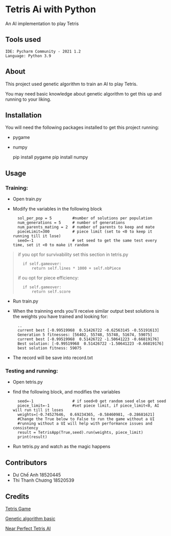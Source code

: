 # Tetris Ai with Python

An AI implementation to play Tetris

## Tools used

    IDE: Pycharm Community - 2021 1.2
    Language: Python 3.9
## About
This project used genetic algorithm to train an AI to play Tetris.

You may need basic knowledge about genetic algorithm to get this up and running to your liking.

## Installation
You will need the following packages installed to get this project running:
* pygame 
* numpy


    pip install pygame
    pip install numpy

## Usage
### Training:

- Open train.py
- Modify the variables in the following block 
  

        sol_per_pop = 5         #number of solutions per population 
        num_generations = 5     # number of generations
        num_parents_mating = 2  # number of parents to keep and mate
        pieceLimit=300          # piece limit (set to <0 to keep it running till it lose)
        seed=-1                 # set seed to get the same test every time, set it <0 to make it random 
> if you opt for survivability set this section in tetris.py
> 
>       if self.gameover:
>           return self.lines * 1000 + self.nbPiece
> 
> if ou opt for piece efficiency:
> 
>       if self.gameover:
>           return self.score
- Run train.py
- When the trainning ends you'll receive similar output
  best solutions is the weights you have trained and looking for:
        
        ..
        current best [-0.99519968  0.51426722 -0.62563145 -0.55191613]
        Generation 5 fitnesses: [56402, 55748, 55748, 51674, 59075]
        current best [-0.99519968  0.51426722 -1.50641223 -0.66819176]
        Best solution: [-0.99519968  0.51426722 -1.50641223 -0.66819176]
        best solution fitness: 59075
- The record will be save into record.txt
### Testing and running:
- Open tetris.py
- find the following block, and modifies the variables

        seed=-1                 # if seed<0 get random seed else get seed
        piece_limit=-1          #set piece limit, if piece_limit<0, AI will run till it loses
        weights=[-0.74527646,  0.69234365, -0.58460981, -0.28681621]
        #Change the True below to False to run the game without a UI
        #running without a UI will help with performance issues and consistency
        result = TetrisApp(True,seed).run(weights, piece_limit)
        print(result)
  
- Run tetris.py and watch as the magic happens

## Contributors

- Dư Chế Anh 18520445
- Thi Thanh Chương 18520539


## Credits
[Tetris Game](https://gist.github.com/silvasur/565419/7e044a90eb97eb67d600b2fb776000ba36f6fcc9 )

[Genetic algorithm basic](https://towardsdatascience.com/genetic-algorithm-implementation-in-python-5ab67bb124a6)

[Near Perfect Tetris AI](https://codemyroad.wordpress.com/2013/04/14/tetris-ai-the-near-perfect-player/)

